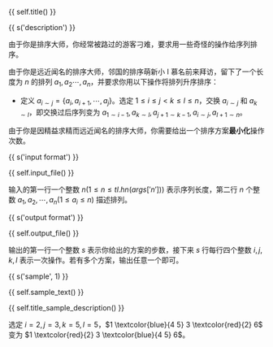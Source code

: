 {{ self.title() }}

{{ s('description') }}

由于你是排序大师，你经常被路过的游客刁难，要求用一些奇怪的操作给序列排序。

由于你是远近闻名的排序大师，邻国的排序萌新小 I 慕名前来拜访，留下了一个长度为 $n$ 的排列 $a_1, a_2 \cdots, a_n$，并要求你用以下操作将排列升序排序：

- 定义 $a_{i \sim j} = \{a_i,a_{i+1},\cdots, a_j\}$。选定 $1 \le i \le j < k \le l \le n$，交换 $a_{i \sim j}$ 和 $a_{k \sim l}$，即交换过后序列变为 $a_{1 \sim i-1}, a_{k \sim l}, a_{j+1 \sim k-1}, a_{i \sim j}, a_{l+1 \sim n}$。

由于你是因精益求精而远近闻名的排序大师，你需要给出一个排序方案**最小化**操作次数。

{{ s('input format') }}

{{ self.input_file() }}

输入的第一行一个整数 $n(1 \le n \le {{tl.hn(args['n'])}})$ 表示序列长度，第二行 $n$ 个整数 $a_1,a_2,\cdots,a_n (1 \le a_i \le n)$ 描述排列。

{{ s('output format') }}

{{ self.output_file() }}

输出的第一行一个整数 $s$ 表示你给出的方案的步数，接下来 $s$ 行每行四个整数 $i,j,k,l$ 表示一次操作。若有多个方案，输出任意一个即可。

{{ s('sample', 1) }}

{{ self.sample_text() }}

{{ self.title_sample_description() }}

选定 $i = 2, j = 3, k = 5, l = 5$，$1 \textcolor{blue}{4 5} 3 \textcolor{red}{2} 6$ 变为 $1 \textcolor{red}{2} 3 \textcolor{blue}{4 5} 6$。
